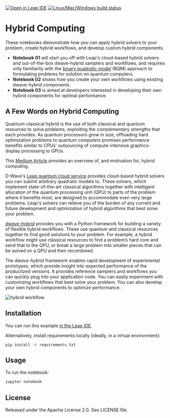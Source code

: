 [![Open in Leap IDE](
  https://cdn-assets.cloud.dwavesys.com/shared/latest/badges/leapide.svg)](
  https://ide.dwavesys.io/#https://github.com/dwave-examples/hybrid-computing-notebook)
[![Linux/Mac/Windows build status](
  https://circleci.com/gh/dwave-examples/hybrid-computing-notebook.svg?style=shield)](
  https://circleci.com/gh/dwave-examples/hybrid-computing-notebook)

# Hybrid Computing

These notebooks demonstrate how you can apply hybrid solvers to your problem,
create hybrid workflows, and develop custom hybrid components.

* **Notebook 01** will start you off with Leap's cloud-based hybrid solvers and
  out-of-the-box dwave-hybrid samplers and workflows, and requires only familiarity
  with the
  [binary quadratic model](https://docs.ocean.dwavesys.com/en/stable/concepts/bqm.html)
  (BQM) approach to formulating problems for solution on quantum computers.
* **Notebook 02** shows how you create your own workflows using existing dwave-hybrid
  components.
* **Notebook 03** is aimed at developers interested in developing their own hybrid
  components for optimal performance.

## A Few Words on Hybrid Computing

Quantum-classical hybrid is the use of both classical and quantum resources to
solve problems, exploiting the complementary strengths that each provides. As
quantum processors grow in size, offloading hard optimization problems to quantum
computers promises performance benefits similar to CPUs' outsourcing of
compute-intensive graphics-display processing to GPUs.

This [Medium Article](https://medium.com/d-wave/three-truths-and-the-advent-of-hybrid-quantum-computing-1941ba46ff8c)
provides an overview of, and motivation for, hybrid computing.

D-Wave's [Leap quantum cloud service](https://cloud.dwavesys.com/leap) provides
cloud-based hybrid solvers you can submit arbitrary quadratic models to. These
solvers, which implement state-of-the-art classical algorithms together with
intelligent allocation of the quantum processing unit (QPU) to parts of the
problem where it benefits most, are designed to accommodate even very large
problems. Leap's solvers can relieve you of the burden of any current and future
development and optimization of hybrid algorithms that best solve your problem.

[*dwave-hybrid*](https://docs.ocean.dwavesys.com/en/stable/docs_hybrid/sdk_index.html)
provides you with a Python framework for building a variety of flexible hybrid
workflows. These use quantum and classical resources together to find good
solutions to your problem. For example, a hybrid workflow might use classical
resources to find a problem’s hard core and send that to the QPU, or break a large
problem into smaller pieces that can be solved on a QPU and then recombined.

The *dwave-hybrid* framework enables rapid development of experimental prototypes,
which provide insight into expected performance of the productized versions. It
provides reference samplers and workflows you can quickly plug into your
application code. You can easily experiment with customizing workflows that best
solve your problem. You can also develop your own hybrid components to optimize
performance.

![hybrid workflow](images/kerberos.png)

## Installation

You can run this example
[in the Leap IDE](https://ide.dwavesys.io/#https://github.com/dwave-examples/hybrid-computing-notebook).

Alternatively, install requirements locally (ideally, in a virtual environment):

    pip install -r requirements.txt

## Usage

To run the notebook:

```bash
jupyter notebook
```

## License

Released under the Apache License 2.0. See LICENSE file.

